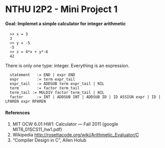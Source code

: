 # NTHU I2P2 - Mini Project 1

#### Goal: Implemet a simple calculator for integer arithmetic

```
  >> x = 3
  3
  >> y = -5
  -5
  >> z = 4*x + y*-6
  42
```

There is only one type: integer.
Everything is an expression.
```
  statement   := END | expr END
  expr        := term expr_tail
  expr_tail   := ADDSUB term expr_tail | NIL
  term        := factor term_tail
  term_tail := MULDIV factor term_tail | NIL
  factor      := INT | ADDSUB INT | ADDSUB ID | ID ASSIGN expr | ID | LPAREN expr RPAREN
```  


#### References
1. MIT OCW 6.01 HW1: Calculator — Fall 2011   (google MIT6_01SCS11_hw1.pdf)
2. Wikipedia http://rosettacode.org/wiki/Arithmetic_Evaluator/C
3. “Compiler Design in C”,  Allen Holub

